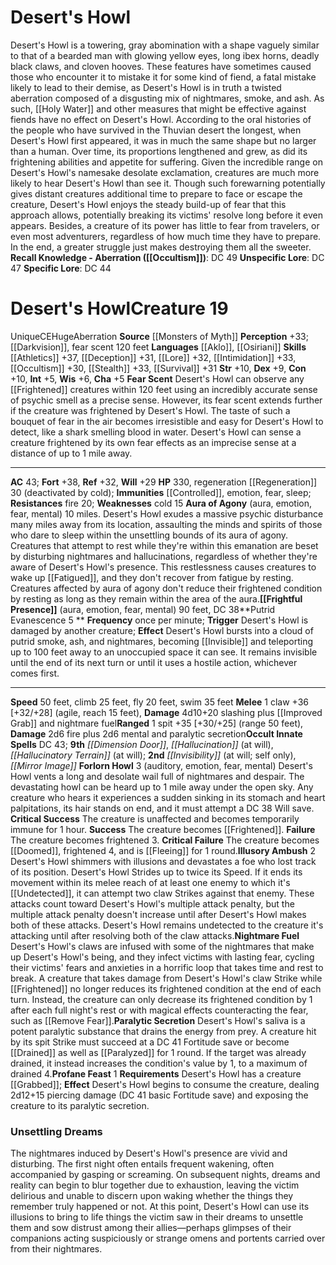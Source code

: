 ﻿---
ac: '43'
alignment: CE
all_resistance: null
burrow_speed: null
charisma: '+5'
climb_speed: '25'
constitution: '+10'
creature_ability:
- Aura of Agony
- Fear Scent
- Forlorn Howl
- Frightful Presence
- Illusory Ambush
- Nightmare Fuel
- ''
- Paralytic Secretion
- Profane Feast
- Putrid Evanescence
creature_family: null
description: 'Desert''s Howl is a towering, gray abomination with a shape vaguely
  similar to that of a bearded man with glowing yellow eyes, long ibex horns, deadly
  black claws, and cloven hooves. These features have sometimes caused those who encounter
  it to mistake it for some kind of [[DATABASE/trait/Fiend|fiend]] , a fatal mistake
  likely to lead to their demise, as Desert''s Howl is in truth a twisted aberration
  composed of a disgusting mix of nightmares, smoke, and ash. As such, [[DATABASE/equipment/Holy
  Water|holy water]] and other measures that might be effective against fiends have
  no effect on Desert''s Howl.<br/><br/> According to the oral histories of the people
  who have survived in the Thuvian desert the longest, when Desert''s Howl first appeared,
  it was in much the same shape but no larger than a human. Over time, its proportions
  lengthened and grew, as did its frightening abilities and appetite for suffering.<br/><br/>
  Given the incredible range on Desert''s Howl''s namesake desolate exclamation, creatures
  are much more likely to hear Desert''s Howl than see it. Though such forewarning
  potentially gives distant creatures additional time to prepare to face or escape
  the creature, Desert''s Howl enjoys the steady build-up of fear that this approach
  allows, potentially breaking its victims'' resolve long before it even appears.
  Besides, a creature of its power has little to fear from travelers, or even most
  adventurers, regardless of how much time they have to prepare. In the end, a greater
  struggle just makes destroying them all the sweeter.<br/><br/><b><u>Recall Knowledge
  - Aberration</u> ( [[DATABASE/skill/Occultism|Occultism]] )</b>: DC 49<br/><b><u>Unspecific
  Lore</u></b>: DC 47<br/><b><u>Specific Lore</u></b>: DC 44'
dexterity: '+9'
element: null
fly_speed: '20'
fortitude: '+38'
hardness: null
hp: '330'
id: '1723'
immunity:
- '[[DATABASE/condition/Controlled|controlled]]'
- '[[DATABASE/trait/Emotion|emotion]]'
- '[[DATABASE/trait/Fear|fear]]'
- '[[DATABASE/trait/Sleep|sleep]]'
intelligence: '+5'
land_speed: '50'
language:
- '[[DATABASE/language/Aklo|Aklo]]'
- '[[DATABASE/language/Osiriani|Osiriani]]'
level: '19'
max_speed: '50'
name: Desert's Howl
perception: '+33'
rarity: Unique
reflex: '+32'
resistance:
- '[[DATABASE/trait/Fire|fire]] 20'
rus_type_level: null
school: null
sense:
- '[[DATABASE/monsterability/Darkvision|greater darkvision]]'
- fear scent 120 feet
size: Huge
skill:
- '[[DATABASE/skill/Athletics|Athletics]] +37'
- '[[DATABASE/skill/Deception|Deception]] +31'
- '[[DATABASE/skill/Lore|Desert Lore]] +32'
- '[[DATABASE/skill/Intimidation|Intimidation]] +33'
- '[[DATABASE/skill/Occultism|Occultism]] +30'
- '[[DATABASE/skill/Stealth|Stealth]] +33'
- '[[DATABASE/skill/Survival|Survival]] +31'
source: '[[DATABASE/source/Monsters of Myth|Monsters of Myth]]'
speed:
- 50 feet
- climb 25 feet
- fly 20 feet
- swim 35 feet
spell:
- '[[DATABASE/spell/Dimension Door|Dimension Door]]'
- '[[DATABASE/spell/Hallucination|Hallucination]]'
- '[[DATABASE/spell/Hallucinatory Terrain|Hallucinatory Terrain]]'
- '[[DATABASE/spell/Invisibility|Invisibility]]'
- '[[DATABASE/spell/Mirror Image|Mirror Image]]'
strength: '+10'
strength_req: '10'
strongest_save:
- Fortitude
swim_speed: '35'
trait:
- '[[DATABASE/trait/Aberration|Aberration]]'
- '[[DATABASE/trait/Unique|Unique]]'
type: Creature
vision: Greater darkvision
weakest_save:
- Will
weakness:
- '[[DATABASE/trait/Cold|cold]] 15'
will: '+29'
wisdom: '+6'

---
# Desert's Howl

Desert's Howl is a towering, gray abomination with a shape vaguely similar to that of a bearded man with glowing yellow eyes, long ibex horns, deadly black claws, and cloven hooves. These features have sometimes caused those who encounter it to mistake it for some kind of fiend, a fatal mistake likely to lead to their demise, as Desert's Howl is in truth a twisted aberration composed of a disgusting mix of nightmares, smoke, and ash. As such, [[Holy Water]] and other measures that might be effective against fiends have no effect on Desert's Howl.
 According to the oral histories of the people who have survived in the Thuvian desert the longest, when Desert's Howl first appeared, it was in much the same shape but no larger than a human. Over time, its proportions lengthened and grew, as did its frightening abilities and appetite for suffering.
 Given the incredible range on Desert's Howl's namesake desolate exclamation, creatures are much more likely to hear Desert's Howl than see it. Though such forewarning potentially gives distant creatures additional time to prepare to face or escape the creature, Desert's Howl enjoys the steady build-up of fear that this approach allows, potentially breaking its victims' resolve long before it even appears. Besides, a creature of its power has little to fear from travelers, or even most adventurers, regardless of how much time they have to prepare. In the end, a greater struggle just makes destroying them all the sweeter.
**Recall Knowledge - Aberration ([[Occultism]])**: DC 49
**Unspecific Lore**: DC 47
**Specific Lore**: DC 44

# Desert's Howl<span class="item-type">Creature 19</span>

<span class="trait-unique item-trait">Unique</span><span class="trait-alignment item-trait">CE</span><span class="trait-size item-trait">Huge</span><span class="item-trait">Aberration</span>
**Source** [[Monsters of Myth]]
**Perception** +33; [[Darkvision]], fear scent 120 feet
**Languages** [[Aklo]], [[Osiriani]]
**Skills** [[Athletics]] +37, [[Deception]] +31, [[Lore]] +32, [[Intimidation]] +33, [[Occultism]] +30, [[Stealth]] +33, [[Survival]] +31
**Str** +10, **Dex** +9, **Con** +10, **Int** +5, **Wis** +6, **Cha** +5
**Fear Scent** Desert's Howl can observe any [[Frightened]] creatures within 120 feet using an incredibly accurate sense of psychic smell as a precise sense. However, its fear scent extends further if the creature was frightened by Desert's Howl. The taste of such a bouquet of fear in the air becomes irresistible and easy for Desert's Howl to detect, like a shark smelling blood in water. Desert's Howl can sense a creature frightened by its own fear effects as an imprecise sense at a distance of up to 1 mile away.

---
**AC** 43; **Fort** +38, **Ref** +32, **Will** +29
**HP** 330, regeneration [[Regeneration]] 30 (deactivated by cold); **Immunities** [[Controlled]], emotion, fear, sleep; **Resistances** fire 20; **Weaknesses** cold 15
<span class="in-box-ability">**Aura of Agony** (aura, emotion, fear, mental) 10 miles. Desert's Howl exudes a massive psychic disturbance many miles away from its location, assaulting the minds and spirits of those who dare to sleep within the unsettling bounds of its aura of agony. Creatures that attempt to rest while they're within this emanation are beset by disturbing nightmares and hallucinations, regardless of whether they're aware of Desert's Howl's presence. This restlessness causes creatures to wake up [[Fatigued]], and they don't recover from fatigue by resting. Creatures affected by aura of agony don't reduce their frightened condition by resting as long as they remain within the area of the aura.</span><span class="in-box-ability">**[[Frightful Presence]]** (aura, emotion, fear, mental) 90 feet, DC 38</span><span class="in-box-ability">**Putrid Evanescence <span class="action-icon">5</span> ** **Frequency** once per minute; **Trigger** Desert's Howl is damaged by another creature; **Effect** Desert's Howl bursts into a cloud of putrid smoke, ash, and nightmares, becoming [[Invisible]] and teleporting up to 100 feet away to an unoccupied space it can see. It remains invisible until the end of its next turn or until it uses a hostile action, whichever comes first.</span>

---
**Speed** 50 feet, climb 25 feet, fly 20 feet, swim 35 feet
<span class="in-box-ability">**Melee** <span class="action-icon">1</span> claw +36 [+32/+28] (agile, reach 15 feet), **Damage** 4d10+20 slashing plus [[Improved Grab]] and nightmare fuel</span><span class="in-box-ability">**Ranged** <span class="action-icon">1</span> spit +35 [+30/+25] (range 50 feet), **Damage** 2d6 fire plus 2d6 mental and paralytic secretion</span>**Occult Innate Spells** DC 43; **9th** _[[Dimension Door]]_, _[[Hallucination]]_ (at will), _[[Hallucinatory Terrain]]_ (at will); **2nd** _[[Invisibility]]_ (at will; self only), _[[Mirror Image]]_
<span class="in-box-ability">**Forlorn Howl** <span class="action-icon">3</span> (auditory, emotion, fear, mental) Desert's Howl vents a long and desolate wail full of nightmares and despair. The devastating howl can be heard up to 1 mile away under the open sky. Any creature who hears it experiences a sudden sinking in its stomach and heart palpitations, its hair stands on end, and it must attempt a DC 38 Will save. 
**Critical Success** The creature is unaffected and becomes temporarily immune for 1 hour. 
**Success** The creature becomes [[Frightened]]. 
**Failure** The creature becomes frightened 3. 
**Critical Failure** The creature becomes [[Doomed]], frightened 4, and is [[Fleeing]] for 1 round.</span><span class="in-box-ability">**Illusory Ambush** <span class="action-icon">2</span> Desert's Howl shimmers with illusions and devastates a foe who lost track of its position. Desert's Howl Strides up to twice its Speed. If it ends its movement within its melee reach of at least one enemy to which it's [[Undetected]], it can attempt two claw Strikes against that enemy. These attacks count toward Desert's Howl's multiple attack penalty, but the multiple attack penalty doesn't increase until after Desert's Howl makes both of these attacks. Desert's Howl remains undetected to the creature it's attacking until after resolving both of the claw attacks.</span><span class="in-box-ability">**Nightmare Fuel** Desert's Howl's claws are infused with some of the nightmares that make up Desert's Howl's being, and they infect victims with lasting fear, cycling their victims' fears and anxieties in a horrific loop that takes time and rest to break. A creature that takes damage from Desert's Howl's claw Strike while [[Frightened]] no longer reduces its frightened condition at the end of each turn. Instead, the creature can only decrease its frightened condition by 1 after each full night's rest or with magical effects counteracting the fear, such as [[Remove Fear]].</span><span class="in-box-ability">**Paralytic Secretion** Desert's Howl's saliva is a potent paralytic substance that drains the energy from prey. A creature hit by its spit Strike must succeed at a DC 41 Fortitude save or become [[Drained]] as well as [[Paralyzed]] for 1 round. If the target was already drained, it instead increases the condition's value by 1, to a maximum of drained 4.</span><span class="in-box-ability">**Profane Feast** <span class="action-icon">1</span> **Requirements** Desert's Howl has a creature [[Grabbed]]; **Effect** Desert's Howl begins to consume the creature, dealing 2d12+15 piercing damage (DC 41 basic Fortitude save) and exposing the creature to its paralytic secretion.</span>

### Unsettling Dreams

The nightmares induced by Desert's Howl's presence are vivid and disturbing. The first night often entails frequent wakening, often accompanied by gasping or screaming. On subsequent nights, dreams and reality can begin to blur together due to exhaustion, leaving the victim delirious and unable to discern upon waking whether the things they remember truly happened or not. At this point, Desert's Howl can use its illusions to bring to life things the victim saw in their dreams to unsettle them and sow distrust among their allies—perhaps glimpses of their companions acting suspiciously or strange omens and portents carried over from their nightmares.